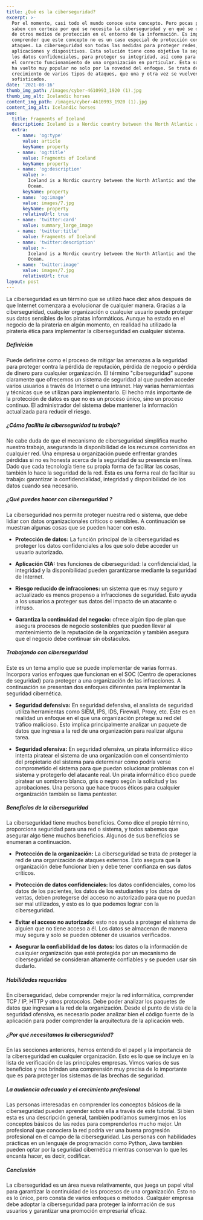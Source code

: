 ```yaml
---
title: ¿Qué es la ciberseguridad?
excerpt: >-
  Por el momento, casi todo el mundo conoce este concepto. Pero pocas personas
  saben con certeza por qué se necesita la ciberseguridad y en qué se diferencia
  de otros medios de protección en el entorno de la información. Es importante
  comprender que este concepto no es un caso especial de protección contra
  ataques. La ciberseguridad son todas las medidas para proteger redes,
  aplicaciones y dispositivos. Esta solución tiene como objetivo la seguridad de
  los datos confidenciales, para proteger su integridad, así como para preservar
  el correcto funcionamiento de una organización en particular. Esta solución se
  ha vuelto muy popular no solo por la novedad del enfoque. Se trata del rápido
  crecimiento de varios tipos de ataques, que una y otra vez se vuelven más
  sofisticados.
date: '2021-08-16'
thumb_img_path: /images/cyber-4610993_1920 (1).jpg
thumb_img_alt: Icelandic horses
content_img_path: /images/cyber-4610993_1920 (1).jpg
content_img_alt: Icelandic horses
seo:
  title: Fragments of Iceland
  description: Iceland is a Nordic country between the North Atlantic and the Arctic Ocean.
  extra:
    - name: 'og:type'
      value: article
      keyName: property
    - name: 'og:title'
      value: Fragments of Iceland
      keyName: property
    - name: 'og:description'
      value: >-
        Iceland is a Nordic country between the North Atlantic and the Arctic
        Ocean.
      keyName: property
    - name: 'og:image'
      value: images/7.jpg
      keyName: property
      relativeUrl: true
    - name: 'twitter:card'
      value: summary_large_image
    - name: 'twitter:title'
      value: Fragments of Iceland
    - name: 'twitter:description'
      value: >-
        Iceland is a Nordic country between the North Atlantic and the Arctic
        Ocean.
    - name: 'twitter:image'
      value: images/7.jpg
      relativeUrl: true
layout: post
---
```

La ciberseguridad es un término que se utilizó hace diez años después de que Internet comenzara a evolucionar de cualquier manera. Gracias a la ciberseguridad, cualquier organización o cualquier usuario puede proteger sus datos sensibles de los piratas informáticos. Aunque ha estado en el negocio de la piratería en algún momento, en realidad ha utilizado la piratería ética para implementar la ciberseguridad en cualquier sistema.



##### Definición

Puede definirse como el proceso de mitigar las amenazas a la seguridad para proteger contra la pérdida de reputación, pérdida de negocio o pérdida de dinero para cualquier organización. El término "ciberseguridad" supone claramente que ofrecemos un sistema de seguridad al que pueden acceder varios usuarios a través de Internet o una intranet. Hay varias herramientas y técnicas que se utilizan para implementarlo. El hecho más importante de la protección de datos es que no es un proceso único, sino un proceso continuo. El administrador del sistema debe mantener la información actualizada para reducir el riesgo.

##### ¿Cómo facilita la ciberseguridad tu trabajo?

No cabe duda de que el mecanismo de ciberseguridad simplifica mucho nuestro trabajo, asegurando la disponibilidad de los recursos contenidos en cualquier red. Una empresa u organización puede enfrentar grandes pérdidas si no es honesta acerca de la seguridad de su presencia en línea. Dado que cada tecnología tiene su propia forma de facilitar las cosas, también lo hace la seguridad de la red. Esta es una forma real de facilitar su trabajo: garantizar la confidencialidad, integridad y disponibilidad de los datos cuando sea necesario.

##### ¿Qué puedes hacer con ciberseguridad ?

La ciberseguridad nos permite proteger nuestra red o sistema, que debe lidiar con datos organizacionales críticos o sensibles. A continuación se muestran algunas cosas que se pueden hacer con esto.

*   **Protección de datos:** La función principal de la ciberseguridad es proteger los datos confidenciales a los que solo debe acceder un usuario autorizado.

<!---->

*   **Aplicación CIA:** tres funciones de ciberseguridad: la confidencialidad, la integridad y la disponibilidad pueden garantizarse mediante la seguridad de Internet.

<!---->

*   **Riesgo reducido de infracciones:** un sistema que es muy seguro y actualizado es menos propenso a infracciones de seguridad. Esto ayuda a los usuarios a proteger sus datos del impacto de un atacante o intruso.

<!---->

*   **Garantiza la continuidad del negocio:** ofrece algún tipo de plan que asegura procesos de negocio sostenibles que pueden llevar al mantenimiento de la reputación de la organización y también asegura que el negocio debe continuar sin obstáculos.

##### Trabajando con ciberseguridad

Este es un tema amplio que se puede implementar de varias formas. Incorpora varios enfoques que funcionan en el SOC (Centro de operaciones de seguridad) para proteger a una organización de las infracciones. A continuación se presentan dos enfoques diferentes para implementar la seguridad cibernética.

*   **Seguridad defensiva:** En seguridad defensiva, el analista de seguridad utiliza herramientas como SIEM, IPS, IDS, Firewall, Proxy, etc. Este es en realidad un enfoque en el que una organización protege su red del tráfico malicioso. Esto implica principalmente analizar un paquete de datos que ingresa a la red de una organización para realizar alguna tarea.

<!---->

*   **Seguridad ofensiva:** En seguridad ofensiva, un pirata informático ético intenta piratear el sistema de una organización con el consentimiento del propietario del sistema para determinar cómo podría verse comprometido el sistema para que puedan solucionar problemas con el sistema y protegerlo del atacante real. Un pirata informático ético puede piratear un sombrero blanco, gris o negro según la solicitud y las aprobaciones. Una persona que hace trucos éticos para cualquier organización también se llama pentester.

##### Beneficios de la ciberseguridad

La ciberseguridad tiene muchos beneficios. Como dice el propio término, proporciona seguridad para una red o sistema, y ​​todos sabemos que asegurar algo tiene muchos beneficios. Algunos de sus beneficios se enumeran a continuación.

*   **Protección de la organización:** La ciberseguridad se trata de proteger la red de una organización de ataques externos. Esto asegura que la organización debe funcionar bien y debe tener confianza en sus datos críticos.

<!---->

*   **Protección de datos confidenciales:** los datos confidenciales, como los datos de los pacientes, los datos de los estudiantes y los datos de ventas, deben protegerse del acceso no autorizado para que no puedan ser mal utilizados, y esto es lo que podemos lograr con la ciberseguridad.

<!---->

*   **Evitar el acceso no autorizado:** esto nos ayuda a proteger el sistema de alguien que no tiene acceso a él. Los datos se almacenan de manera muy segura y solo se pueden obtener de usuarios verificados.

<!---->

*   **Asegurar la confiabilidad de los datos:** los datos o la información de cualquier organización que esté protegida por un mecanismo de ciberseguridad se consideran altamente confiables y se pueden usar sin dudarlo.

##### Habilidades requeridas

En ciberseguridad, debe comprender mejor la red informática, comprender TCP / IP, HTTP y otros protocolos. Debe poder analizar los paquetes de datos que ingresan a la red de la organización. Desde el punto de vista de la seguridad ofensiva, es necesario poder analizar bien el código fuente de la aplicación para poder comprender la arquitectura de la aplicación web.

##### ¿Por qué necesitamos la ciberseguridad?

En las secciones anteriores, hemos entendido el papel y la importancia de la ciberseguridad en cualquier organización. Esto es lo que se incluye en la lista de verificación de las principales empresas. Vimos varios de sus beneficios y nos brindan una comprensión muy precisa de lo importante que es para proteger los sistemas de las brechas de seguridad.

##### La audiencia adecuada y el crecimiento profesional

Las personas interesadas en comprender los conceptos básicos de la ciberseguridad pueden aprender sobre ella a través de este tutorial. Si bien esta es una descripción general, también podríamos sumergirnos en los conceptos básicos de las redes para comprenderlos mucho mejor. Un profesional que conociera la red podría ver una buena progresión profesional en el campo de la ciberseguridad. Las personas con habilidades prácticas en un lenguaje de programación como Python, Java también pueden optar por la seguridad cibernética mientras conservan lo que les encanta hacer, es decir, codificar.

##### Conclusión

La ciberseguridad es un área nueva relativamente, que juega un papel vital para garantizar la continuidad de los procesos de una organización. Esto no es lo único, pero consta de varios enfoques o métodos. Cualquier empresa debe adoptar la ciberseguridad para proteger la información de sus usuarios y garantizar una promoción empresarial eficaz.
